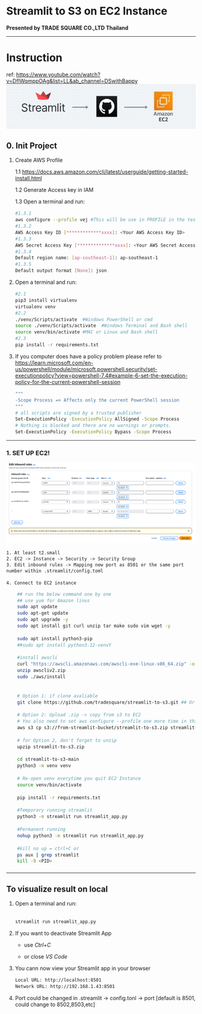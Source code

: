 # Streamlit to S3 on EC2 Instance

**Presented by TRADE SQUARE CO.,LTD Thailand**

---
# Instruction
ref: https://www.youtube.com/watch?v=DflWqmppOAg&list=LL&ab_channel=DSwithBappy
![alt text](img/pic1.png)

## 0. Init Project

1. Create AWS Profile

    1.1 https://docs.aws.amazon.com/cli/latest/userguide/getting-started-install.html

    1.2 Generate Access key in IAM

    1.3 Open a terminal and run:
    ```bash  
    #1.3.1
    aws configure --profile vej #This will be use in PROFILE in the test script
    #1.3.2
    AWS Access Key ID [*************xxxx]: <Your AWS Access Key ID>
    #1.3.3
    AWS Secret Access Key [**************xxxx]: <Your AWS Secret Access Key>
    #1.3.4
    Default region name: [ap-southeast-1]: ap-southeast-1
    #1.3.5
    Default output format [None]: json

    ```
2. Open a terminal and run:
    ```bash
    #2.1
    pip3 install virtualenv
    virtualenv venv
    #2.2
   ./venv/Scripts/activate  #Windows PowerShell or cmd
   source ./venv/Scripts/activate  #Windows Terminal and Bash shell
    source venv/bin/activate #MAC or Linux and Bash shell
    #2.3
    pip install -r requirements.txt
    ```

3. If you computer does have a policy problem please refer to
    https://learn.microsoft.com/en-us/powershell/module/microsoft.powershell.security/set-executionpolicy?view=powershell-7.4#example-6-set-the-execution-policy-for-the-current-powershell-session

    ```bash
    """
    -Scope Process => Affects only the current PowerShell session
    """
    # all scripts are signed by a trusted publisher
    Set-ExecutionPolicy -ExecutionPolicy AllSigned -Scope Process
    # Nothing is blocked and there are no warnings or prompts.
    Set-ExecutionPolicy -ExecutionPolicy Bypass -Scope Process
    ```
    
---

### 1. SET UP EC2!

![alt text](img/pic2.png)

    1. At least t2.small
    2. EC2 -> Instance -> Security -> Security Group
    3. Edit inbound rules -> Mapping new port as 8501 or the same port number within .streamlit/config.toml

    4. Connect to EC2 instance


```bash
    ## run the below command one by one
    ## use yum for Amazon linus
    sudo apt update
    sudo apt-get update
    sudo apt upgrade -y
    sudo apt install git curl unzip tar make sudo vim wget -y

    sudo apt install python3-pip
    ##sudo apt install python3.12-venvY

    #install awscli
    curl "https://awscli.amazonaws.com/awscli-exe-linux-x86_64.zip" -o "awscliv2.zip"
    unzip awscliv2.zip
    sudo ./aws/install
    

    # Option 1: if clone avaliable 
    git clone https://github.com/tradesquare/streamlit-to-s3.git ## Or Upload Zip from S3 or other ways around

    # Option 2: Upload .zip -> copy from s3 to EC2
    # You also need to set aws configure --profile one more time in this EC2 Instance
    aws s3 cp s3://from-streamlit-bucket/streamlit-to-s3.zip streamlit-to-s3.zip --profile tsmlxl 

    # for Option 2, don't forget to unzip
    upzip streamlit-to-s3.zip
    
    cd streamlit-to-s3-main
    python3 -m venv venv

    # Re-open venv everytime you quit EC2 Instance
    source venv/bin/activate

    pip install -r requirements.txt

    #Temporary running streamlit
    python3 -m streamlit run streamlit_app.py

    #Permanent running
    nohup python3 -m streamlit run streamlit_app.py

    #kill no up = ctrl+C or
    ps aux | grep streamlit
    kill -9 <PID>

```
### 


---
## To visualize result on local
1. Open a terminal and run:

    ```bash

    streamlit run streamlit_app.py

    ```
2. If you want to deactivate Streamlit App 

    - use *Ctrl+C*

    - or close *VS Code*

3. You cann now view your Streamlit app in your browser

    ```bash
    Local URL: http://localhost:8501
    Network URL: http://192.168.1.43:8501
    ```
4. Port could be changed in .streamlit -> config.tonl -> port  [default is 8501, could change to 8502,8503,etc]
